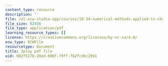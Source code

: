 ```yaml
---
content_type: resource
description: ''
file: /ol-ocw-studio-app/courses/10-34-numerical-methods-applied-to-chemical-engineering-fall-2015/002f527b28ed600f79fff62fcdbc29b1_u72VF_VDp2k.pdf
file_size: 82456
file_type: application/pdf
learning_resource_types: []
license: https://creativecommons.org/licenses/by-nc-sa/4.0/
ocw_type: OCWFile
resourcetype: Document
title: 3play pdf file
uid: 002f527b-28ed-600f-79ff-f62fcdbc29b1
---
```

